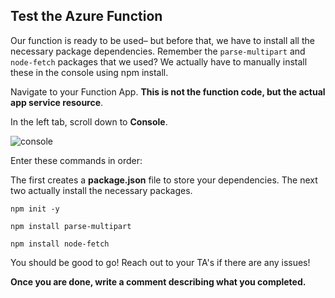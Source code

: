 ## Test the Azure Function

Our function is ready to be used– but before that, we have to install all the necessary package dependencies. Remember the `parse-multipart`  and `node-fetch`  packages that we used? We actually have to manually install these in the console using npm install.



Navigate to your Function App. **This is not the function code, but the actual app service resource**. 



In the left tab, scroll down to **Console**.


![console](https://user-images.githubusercontent.com/52464195/93178238-cf5c4e00-f6e8-11ea-90ab-c42f746cf04e.png)



Enter these commands in order:

The first creates a **package.json** file to store your dependencies. The next two actually install the necessary packages.

```
npm init -y 

npm install parse-multipart

npm install node-fetch
```

You should be good to go! Reach out to your TA's if there are any issues!

**Once you are done, write a comment describing what you completed.**
